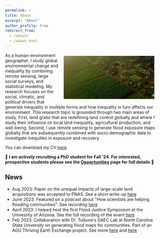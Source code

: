 ```yaml
---
permalink: /
title: About
excerpt: "About"
author_profile: true
redirect_from: 
  - /about/
  - /about.html
---
```


<img style="float: right; padding: 10px 10px 10px 10px;" src="../images/natgeo mozambique banner.jpg" width=300>
As a human-environment geographer, I study global environmental change and inequality by combining remote sensing, large social surveys, and statistical modeling. My research focuses on the social, climatic, and political drivers that generate inequality in multiple forms and how inequality in turn affects our environment. This research topic is grounded through two main areas of study. First, land grabs that are redefining land control globally and where I study their influence on local land inequality, agricultural production, and well-being. Second, I use remote sensing to generate flood exposure maps globally that are subsequently combined with socio-demographic data to investigate inequities in exposure and recovery.

You can download my CV [here](https://jonathanasullivan.github.io/files/jasullivan_cv.pdf).

:rotating_light: **I am actively recruiting a PhD student for Fall '24. For interested, prospective students please see the [Opportunities](https://jonathanasullivan.github.io/opportunities/) page for full details** :rotating_light:

## News
- Aug 2023: Paper on the unequal impacts of large-scale land acquisitions was accepted to PNAS. See a short write-up [here](https://sbs.arizona.edu/news/large-scale-land-acquisitions-exacerbate-local-farmland-inequities)
- June 2023: Featured on a podcast about "How scientists are helping flooding communities". See recording [here](https://www.abc.net.au/listen/programs/scienceshow/how-scientists-are-helping-flooding-communities/102502174)
- April 2023: I helped host the first Flood Justice Symposium at the Univesrity of Arizona. See the full recording of the event [here](https://www.youtube.com/watch?v=ZpwcF45ynjc)
- Feb 2023: Collaboration with Dr. Tulbure's GAEC Lab at North Carolina State University on generating flood maps for communities. Part of an AGU Thriving Earth Exchange project. See more [here](https://thrivingearthexchange.org/project/reidsville-ga/) and [here](https://storymaps.arcgis.com/stories/0af8842aa6984ec8b2403f3c2e0a3337)

